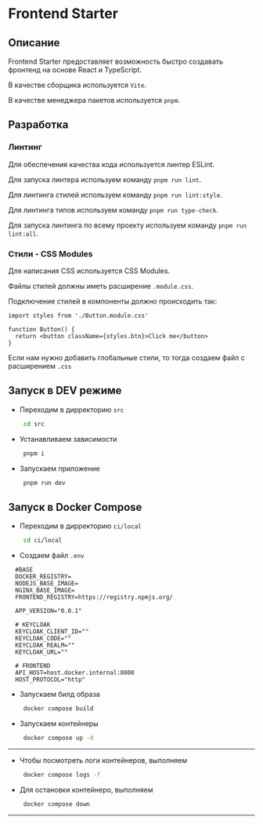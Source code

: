 # Frontend Starter

## Описание

Frontend Starter предоставляет возможность быстро создавать фронтенд на основе React и TypeScript.

В качестве сборщика используется `Vite`.

В качестве менеджера пакетов используется `pnpm`.

## Разработка

### Линтинг

Для обеспечения качества кода используется линтер ESLint.

Для запуска линтера используем команду `pnpm run lint`.

Для линтинга стилей используем команду `pnpm run lint:style`.

Для линтинга типов используем команду `pnpm run type-check`.

Для запуска линтинга по всему проекту используем команду `pnpm run lint:all`.

### Стили - CSS Modules

Для написания CSS используется CSS Modules.

Файлы стилей должны иметь расширение `.module.css`.

Подключение стилей в компоненты должно происходить так:

```tsx
import styles from './Button.module.css'

function Button() {
  return <button className={styles.btn}>Click me</button>
}
```

Если нам нужно добавить глобальные стили, то тогда создаем файл с расширением `.css`

## Запуск в DEV режиме

- Переходим в дирректорию `src`

  ```bash
   cd src
  ```

- Устанавливаем зависимости

  ```bash
   pnpm i
  ```

- Запускаем приложение

  ```bash
   pnpm run dev
  ```

## Запуск в Docker Compose

- Переходим в дирректорию `ci/local`

  ```bash
   cd ci/local
  ```

- Создаем файл `.env`

```env
  #BASE
  DOCKER_REGISTRY=
  NODEJS_BASE_IMAGE=
  NGINX_BASE_IMAGE=
  FRONTEND_REGISTRY=https://registry.npmjs.org/

  APP_VERSION="0.0.1"

  # KEYCLOAK
  KEYCLOAK_CLIENT_ID=""
  KEYCLOAK_CODE=""
  KEYCLOAK_REALM=""
  KEYCLOAK_URL=""

  # FRONTEND
  API_HOST=host.docker.internal:8000
  HOST_PROTOCOL="http"
```

- Запускаем билд образа

  ```bash
   docker compose build
  ```

- Запускаем контейнеры
  ```bash
   docker compose up -d
  ```

---

- Чтобы посмотреть логи контейнеров, выполняем

  ```bash
   docker compose logs -f
  ```

- Для остановки контейнеро, выполняем
  ```bash
   docker compose down
  ```

---
